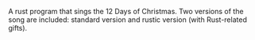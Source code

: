 A rust program that sings the 12 Days of Christmas. Two versions of the song are included: standard version and rustic version (with Rust-related gifts).
